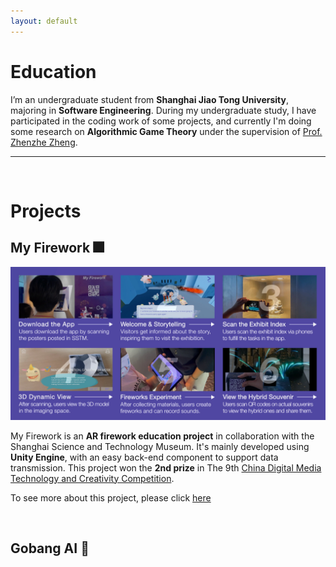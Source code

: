 ```yaml
---
layout: default
---
```


# Education

I’m an undergraduate student from **Shanghai Jiao Tong University**, majoring in **Software Engineering**. During my undergraduate study, I have participated in the coding work of some projects, and currently I'm doing some research on **Algorithmic Game Theory** under the supervision of [Prof. Zhenzhe Zheng](https://zhengzhenzhe220.github.io/).

---

<br/>

# Projects

## My Firework 🎆

![](./assets/img/firework.jpg)

My Firework is an **AR firework education project** in collaboration with the Shanghai Science and Technology Museum. It's mainly developed using **Unity Engine**, with an easy back-end component to support data transmission. This project won the **2nd prize** in The 9th [China Digital Media Technology and Creativity Competition](http://mit.caai.cn/).



To see more about this project, please click [here](https://www.echoyixiao.cn/mySite/MyFirewroks/index.html)


<br/>


## Gobang AI 🎲





